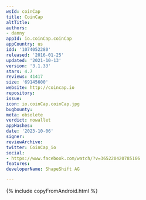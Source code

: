 ```yaml
---
wsId: coinCap
title: CoinCap
altTitle: 
authors:
- danny
appId: io.coinCap.coinCap
appCountry: us
idd: '1074052280'
released: '2016-01-25'
updated: '2021-10-13'
version: '3.1.33'
stars: 4.7
reviews: 41417
size: '69145600'
website: http://coincap.io
repository: 
issue: 
icon: io.coinCap.coinCap.jpg
bugbounty: 
meta: obsolete
verdict: nowallet
appHashes: 
date: '2023-10-06'
signer: 
reviewArchive: 
twitter: CoinCap_io
social:
- https://www.facebook.com/watch/?v=365220420785166
features: 
developerName: ShapeShift AG

---
```


{% include copyFromAndroid.html %}
